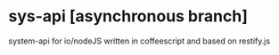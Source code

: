 # sys-api [asynchronous branch]
system-api for io/nodeJS written in coffeescript and based on restify.js